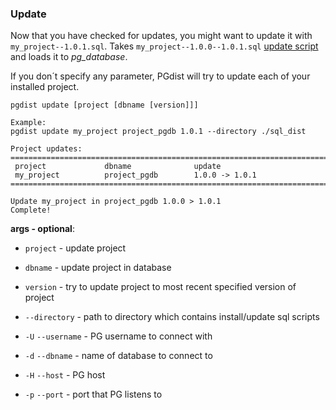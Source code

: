### Update

Now that you have checked for updates, you might want to update it with `my_project--1.0.1.sql`.
Takes `my_project--1.0.0--1.0.1.sql` [update script](../../project_files/update.md) and loads it to *pg_database*.  

If you don´t specify any parameter, PGdist will try to update each of your installed project.

```
pgdist update [project [dbname [version]]]

Example:
pgdist update my_project project_pgdb 1.0.1 --directory ./sql_dist

Project updates:
============================================================================
 project             dbname              update
 my_project          project_pgdb        1.0.0 -> 1.0.1
============================================================================

Update my_project in project_pgdb 1.0.0 > 1.0.1
Complete!
```

**args - optional**:

- `project` - update project

- `dbname` - update project in database

- `version` - try to update project to most recent specified version of project

- `--directory` - path to directory which contains install/update sql scripts

- `-U` `--username` - PG username to connect with

- `-d` `--dbname` - name of database to connect to

- `-H` `--host` - PG host

- `-p` `--port` - port that PG listens to
